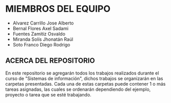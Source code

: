 # MIEMBROS DEL EQUIPO
- Alvarez Carrillo Jose Alberto
- Bernal Flores Axel Sadami
- Fuentes Zamitiz Osvaldo
- Miranda Solís Jhonatán Raúl
- Soto Franco Diego Rodrigo

## ACERCA DEL REPOSITORIO
En este repositorio se agregarán todos los trabajos realizados durante el curso de "Sistemas de información", dichos trabajos se organizarán en las carpetas
presentadas. Cada una de estas carpetas puede contener 1 o más tareas asignadas, las cuales se ordenarán dependiendo del ejemplo, proyecto o tarea que se esté
trabajando.
